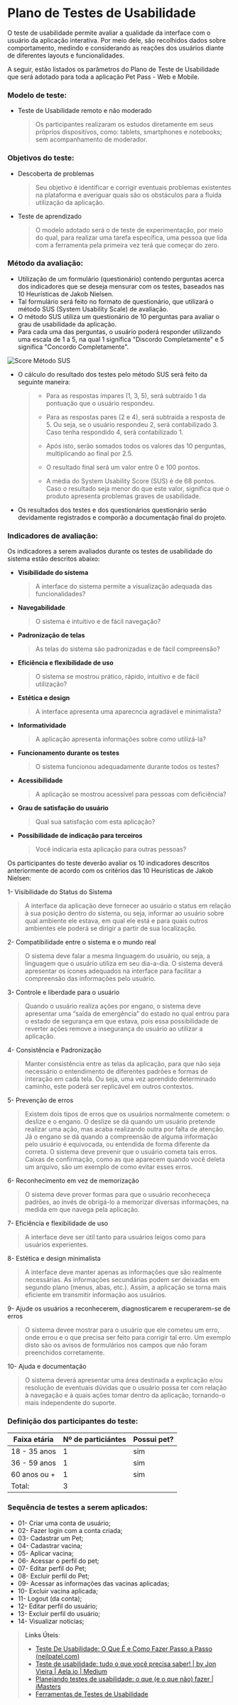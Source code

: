 # Plano de Testes de Usabilidade

O teste de usabilidade permite avaliar a qualidade da interface com o usuário da aplicação interativa. Por meio dele, são recolhidos dados sobre comportamento, medindo e considerando as reações dos usuários diante de diferentes layouts e funcionalidades.

A seguir, estão listados os parâmetros do Plano de Teste de Usabilidade que será adotado para toda a aplicação Pet Pass - Web e Mobile.

### Modelo de teste:

- Teste de Usabilidade remoto e não moderado
  > Os participantes realizaram os estudos diretamente em seus próprios dispositivos, como: tablets, smartphones e notebooks; sem acompanhamento de moderador.

### Objetivos do teste:

- Descoberta de problemas
  > Seu objetivo é identificar e corrigir eventuais problemas existentes na plataforma e averiguar quais são os obstáculos para a fluida utilização da aplicação.
- Teste de aprendizado
  > O modelo adotado será o de teste de experimentação, por meio do qual, para realizar uma tarefa específica, uma pessoa que lida com a ferramenta pela primeira vez terá que começar do zero.

### Método da avaliação:

- Utilização de um formulário (questionário) contendo perguntas acerca dos indicadores que se deseja mensurar com os testes, baseados nas 10 Heurísticas de Jakob Nielsen. 
- Tal formulário será feito no formato de questionário, que utilizará o método SUS (System Usability Scale) de avaliação. 
- O método SUS utiliza um questionário de 10 perguntas para avaliar o grau de usabilidade da aplicação. 
- Para cada uma das perguntas, o usuário poderá responder utilizando uma escala de 1 a 5, na qual 1 significa "Discordo Completamente" e 5 significa "Concordo Completamente".

![Score Método SUS](img/Score_metodo_SUS.png)

- O cálculo do resultado dos testes pelo método SUS será feito da seguinte maneira:

  > - Para as respostas ímpares (1, 3, 5), será subtraído 1 da pontuação que o usuário respondeu.
  > 
  > - Para as respostas pares (2 e 4), será subtraída a resposta de 5. Ou seja, se o usuário respondeu 2, será contabilizado 3. Caso tenha respondido 4, será contabilizado 1.
  > 
  > - Após isto, serão somados todos os valores das 10 perguntas, multiplicando ao final por 2.5.
  > 
  > - O resultado final será um valor entre 0 e 100 pontos.
  > 
  > - A média do System Usability Score (SUS) é de 68 pontos. Caso o resultado seja menor do que este valor, significa que o produto apresenta problemas graves de usabilidade.
  > 
- Os resultados dos testes e dos questionários questionário serão devidamente registrados e comporão a documentação final do projeto.

### Indicadores de avaliação:

Os indicadores a serem avaliados durante os testes de usabilidade do sistema estão descritos abaixo:

- **Visibilidade do sistema**
  > A interface do sistema permite a visualização adequada das funcionalidades?
- **Navegabilidade**
  > O sistema é intuitivo e de fácil navegação?
- **Padronização de telas**
  > As telas do sistema são padronizadas e de fácil compreensão?
- **Eficiência e flexibilidade de uso**
  > O sistema se mostrou prático, rápido, intuitivo e de fácil utilização?
- **Estética e design**
  > A interface apresenta uma aparecncia agradável e minimalista?
- **Informatividade**
  > A aplicação apresenta informações sobre como utilizá-la?
- **Funcionamento durante os testes**
  > O sistema funcionou adequadamente durante todos os testes?
- **Acessibilidade**
  > A aplicação se mostrou acessível para pessoas com deficiência?
- **Grau de satisfação do usuário**
  > Qual sua satisfação com esta aplicação?
- **Possibilidade de indicação para terceiros**
  > Você indicaria esta aplicação para outras pessoas?

Os participantes do teste deverão avaliar os 10 indicadores descritos anteriormente de acordo com os critérios das 10 Heurísticas de Jakob Nielsen:

1- Visibilidade do Status do Sistema

> A interface da aplicação deve fornecer ao usuário o status em relação à sua posição dentro do sistema, ou seja, informar ao usuário sobre qual ambiente ele estava, em qual ele está e para quais outros ambientes ele poderá se dirigir a partir de sua localização.

2- Compatibilidade entre o sistema e o mundo real

> O sistema deve falar a mesma linguagem do usuário, ou seja, a linguagem que o usuário utiliza em seu dia-a-dia.
> O sistema deverá apresentar os ícones adequados na interface para facilitar a compreensão das informações pelo usuário.

3- Controle e liberdade para o usuário

> Quando o usuário realiza ações por engano, o sistema deve apresentar uma “saída de emergência” do estado no qual entrou para o estado de segurança em que estava, pois essa possibilidade de reverter ações remove a insegurança do usuário ao utilizar a aplicação.

4- Consistência e Padronização

> Manter consistência entre as telas da aplicação, para que não seja necessário o entendimento de diferentes padrões e formas de interação em cada tela. Ou seja, uma vez aprendido determinado caminho, este poderá ser replicável em outros contextos.

5- Prevenção de erros

> Existem dois tipos de erros que os usuários normalmente cometem: o deslize e o engano. O deslize se dá quando um usuário pretende realizar uma ação, mas acaba realizando outra por falta de atenção. Já o engano se dá quando a compreensão de alguma informação pelo usuário é equivocada, ou entendida de forma diferente da correta.
> O sistema deve prevenir que o usuário cometa tais erros. Caixas de confirmação, como as que aparecem quando você deleta um arquivo, são um exemplo de como evitar esses erros.

6- Reconhecimento em vez de memorização

> O sistema deve prover formas para que o usuário reconheceça padrões, ao invés de obrigá-lo a memorizar diversas informações, na medida em que navega pela aplicação.

7- Eficiência e flexibilidade de uso

> A interface deve ser útil tanto para usuários leigos como para usuários experientes.

8- Estética e design minimalista

> A interface deve manter apenas as informações que são realmente necessárias. As informações secundárias podem ser deixadas em segundo plano (menus, abas, etc.). Assim, a aplicação se torna mais eficiente em transmitir informação aos usuários.

9- Ajude os usuários a reconhecerem, diagnosticarem e recuperarem-se de erros

> O sistema devee mostrar para o usuário que ele cometeu um erro, onde errou e o que precisa ser feito para corrigir tal erro.
> Um exemplo disto são os avisos de formulários nos campos que não foram preenchidos corretamente.

10- Ajuda e documentação

> O sistema deverá apresentar uma área destinada a explicação e/ou resolução de eventuais dúvidas que o usuário possa ter com relação à navegação e à quais ações tomar dentro da aplicação, tornando-o mais independente do suporte.

### Definição dos participantes do teste:

| Faixa etária | Nº de particiántes | Possui pet? |
| ------------ | ------------------ | ----------- |
| 18 - 35 anos | 1                  | sim         |
| 36 - 59 anos | 1                  | sim         |
| 60 anos ou + | 1                  | sim         |
| Total:       | 3                  |             |

### Sequência de testes a serem aplicados:

- 01- Criar uma conta de usuário;
- 02- Fazer login com a conta criada;
- 03- Cadastrar um Pet;
- 04- Cadastrar vacina;
- 05- Aplicar vacina;
- 06- Acessar o perfil do pet;
- 07- Editar perfil do Pet;
- 08- Excluir perfil do Pet;
- 09- Acessar as informações das vacinas aplicadas;
- 10- Excluir vacina aplicada;
- 11- Logout (da conta);
- 12- Editar perfil do usuário;
- 13- Excluir perfil do usuário;
- 14- Visualizar noticias;

> **Links Úteis**:
> - [Teste De Usabilidade: O Que É e Como Fazer Passo a Passo (neilpatel.com)](https://neilpatel.com/br/blog/teste-de-usabilidade/)
> - [Teste de usabilidade: tudo o que você precisa saber! | by Jon Vieira | Aela.io | Medium](https://medium.com/aela/teste-de-usabilidade-o-que-voc%C3%AA-precisa-saber-39a36343d9a6/)
> - [Planejando testes de usabilidade: o que (e o que não) fazer | iMasters](https://imasters.com.br/design-ux/planejando-testes-de-usabilidade-o-que-e-o-que-nao-fazer/)
> - [Ferramentas de Testes de Usabilidade](https://www.usability.gov/how-to-and-tools/resources/templates.html)
